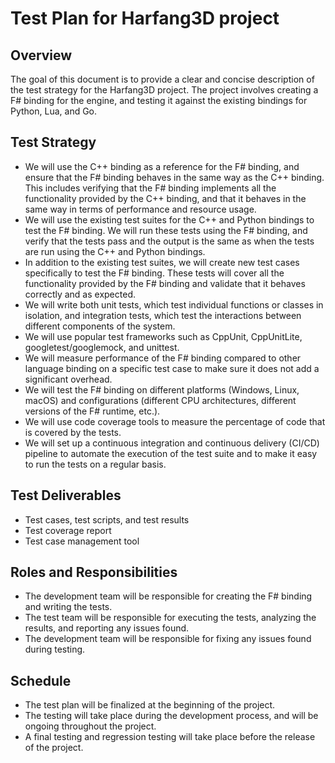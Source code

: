 # Test Plan for Harfang3D project

## Overview

The goal of this document is to provide a clear and concise description of the test strategy for the Harfang3D project. The project involves creating a F# binding for the engine, and testing it against the existing bindings for Python, Lua, and Go.

## Test Strategy
- We will use the C++ binding as a reference for the F# binding, and ensure that the F# binding behaves in the same way as the C++ binding. This includes verifying that the F# binding implements all the functionality provided by the C++ binding, and that it behaves in the same way in terms of performance and resource usage.
- We will use the existing test suites for the C++ and Python bindings to test the F# binding. We will run these tests using the F# binding, and verify that the tests pass and the output is the same as when the tests are run using the C++ and Python bindings.
- In addition to the existing test suites, we will create new test cases specifically to test the F# binding. These tests will cover all the functionality provided by the F# binding and validate that it behaves correctly and as expected.
- We will write both unit tests, which test individual functions or classes in isolation, and integration tests, which test the interactions between different components of the system.
- We will use popular test frameworks such as CppUnit, CppUnitLite, googletest/googlemock, and unittest.
- We will measure performance of the F# binding compared to other language binding on a specific test case to make sure it does not add a significant overhead.
- We will test the F# binding on different platforms (Windows, Linux, macOS) and configurations (different CPU architectures, different versions of the F# runtime, etc.).
- We will use code coverage tools to measure the percentage of code that is covered by the tests.
- We will set up a continuous integration and continuous delivery (CI/CD) pipeline to automate the execution of the test suite and to make it easy to run the tests on a regular basis.

## Test Deliverables
- Test cases, test scripts, and test results
- Test coverage report
- Test case management tool

## Roles and Responsibilities
- The development team will be responsible for creating the F# binding and writing the tests.
- The test team will be responsible for executing the tests, analyzing the results, and reporting any issues found.
- The development team will be responsible for fixing any issues found during testing.

## Schedule
- The test plan will be finalized at the beginning of the project.
- The testing will take place during the development process, and will be ongoing throughout the project.
- A final testing and regression testing will take place before the release of the project.


